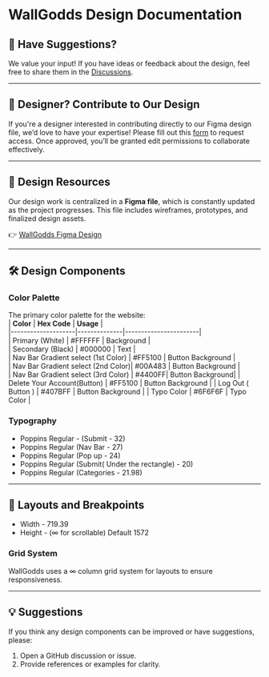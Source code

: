 # WallGodds Design Documentation

## 📝 Have Suggestions?

We value your input! If you have ideas or feedback about the design, feel free to share them in the [Discussions](https://github.com/Parnab03/WallGodds/discussions).

---

## 🎨 Designer? Contribute to Our Design

If you're a designer interested in contributing directly to our Figma design file, we’d love to have your expertise! Please fill out this [form](https://docs.google.com/forms/d/e/1FAIpQLScDW1v7DJCkx_gGDvuMFirS6WkeRgmGGQJ9T_8UYuBHszmqFg/viewform?usp=sharing) to request access. Once approved, you’ll be granted edit permissions to collaborate effectively.

---

## 📂 Design Resources    
Our design work is centralized in a **Figma file**, which is constantly updated as the project progresses. This file includes wireframes, prototypes, and finalized design assets.  

👉 [WallGodds Figma Design](https://www.figma.com/design/THGu1oo9n6phKUxp93IYuV/Wallgodds-Mobile-App?node-id=0-1&t=exDpFxAJcEgtmL9K-1)  

---

## 🛠️ Design Components  

###  **Color Palette**  
The primary color palette for the website:  
| **Color**         | **Hex Code** | **Usage**             |  
|--------------------|--------------|-----------------------|  
| Primary (White)                            | #FFFFFF     | Background |  
| Secondary (Black)                          | #000000     | Text     |  
| Nav Bar Gradient select (1st Color)                | #FF5100    | Button Background |  
| Nav Bar Gradient select (2nd Color)| #00A483     | Button Background |  
| Nav Bar Gradient select (3rd Color)       | #4400FF| Button Background| 
| Delete Your Account(Button)      | #FF5100    | Button Background | 
| Log Out ( Button )     | #407BFF     | Button Background | 
| Typo Color      | #6F6F6F    | Typo Color | 
<!-- | Nav Bar GRADIENT (1st color)               | #008FFF     | Nav Bar border |
| Nav Bar GRADIENT (2nd color)               | #FF9D00     | Nav Bar border |
| Nav Bar GRADIENT (3rd color)               | #D90000     | Nav Bar border |
| Nav Bar GRADIENT (4th color)               | #970088     | Nav Bar border |
| Button  (Solid)                            | #FF0000     | Like Button | 
| Button  (Solid)                            | #808080     | Download Button | 


-->



###  **Typography**  
- Poppins Regular - (Submit - 32) 
- Poppins Regular (Nav Bar - 27)
- Poppins Regular (Pop up - 24)
- Poppins Regular (Submit( Under the rectangle) - 20)  
- Poppins Regular (Categories - 21.98)
---

## 📐 Layouts and Breakpoints  
- Width  - 719.39
- Height - (∞ for scrollable) Default 1572 

###  **Grid System**  
WallGodds uses a ∞ column grid system for layouts to ensure responsiveness.  

<!--###  **Breakpoints**  
The website is designed to support the following screen sizes:  
- Mobile:    Coming Soon
- Tablet:    Coming Soon
- Desktop: ≥ 1920px  

---

## 📑 Pages and Key Elements  

###  **Page-wise Design Documentation**  

#### Gallery Page  
- **Nav Bar**: Home,
               Galary,
               Upload,
               About Us,
               Search Bar,
               Profile Icon
- **Side Bar**: Highlight device types (Mobile, Tablet, Desktop).  
- **Scrollable Section**: Encourage users to explore wallpapers.  

**MORE PAGES COMING SOON**

<!-- #### Upload Page  
- **Form Layout**:  
  - Input fields for wallpaper title, description, category, and upload button.  
  - Drag-and-drop functionality for ease of use.  

#### Profile Page  
- User profile details, uploaded wallpapers, and edit options.  
- Section to track wallpaper performance (e.g., downloads, views). --> 

---

## 💡 Suggestions  
If you think any design components can be improved or have suggestions, please:  
1. Open a GitHub discussion or issue.  
2. Provide references or examples for clarity.  
